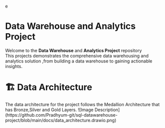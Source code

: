 e<b><h1>Data Warehouse and Analytics Project</h1></b>
Welcome to the <b>Data Warehouse</b> and <b>Analytics Project </b>repository<br>
This projects demonstrates the comprehensive data warehousing and analytics solution ,from building a data warehouse to gaining actionable insights.


<h1>🏗️ Data Architecture</h1>
The data architecture for the project follows the Medallion Architecture that has Bronze,Silver and Gold Layers.
![Image Description](https://github.com/Pradhyum-git/sql-datawarehouse-project/blob/main/docs/data_architecture.drawio.png)
